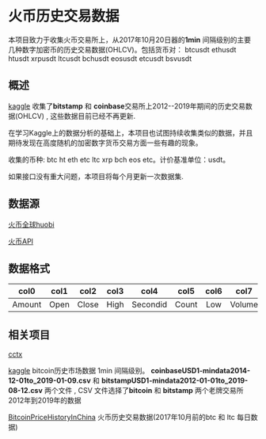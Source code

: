 # 火币历史交易数据
本项目致力于收集火币交易所上，从2017年10月20日器的**1min** 间隔级别的主要几种数字加密币的历史交易数据(OHLCV)。包括货币对： btcusdt ethusdt htusdt xrpusdt ltcusdt bchusdt eosusdt etcusdt bsvusdt

## 概述
[kaggle](https://www.kaggle.com/mczielinski/bitcoin-historical-data) 收集了**bitstamp** 和 **coinbase**交易所上2012--2019年期间的历史交易数据(OHLCV) , 这些数据目前已经不再更新. 

在学习Kaggle上的数据分析的基础上，本项目也试图持续收集类似的数据，并且期待发现在高度随机的加密数字货币交易方面一些有趣的现象。

收集的币种: btc ht eth etc ltc xrp bch eos etc。计价基准单位：usdt。

如果接口没有重大问题，本项目将每个月更新一次数据集.

## 数据源

[火币全球huobi](https://www.huobi.io)

[火币API](https://huobiapi.github.io/docs/)

## 数据格式

|     col0     |     col1     |     col2     |     col3     |     col4     |     col5     |     col6     |     col7     |
|:----------:|:----------:|:----------:|:----------:|:----------:|:----------:|:----------:|:----------:|
|  Amount  |     Open    |    Close    |     High     | Secondid  |    Count    |     Low     |   Volume   |


## 相关项目

[cctx](https://github.com/ccxt/ccxt)

[kaggle](https://www.kaggle.com/mczielinski/bitcoin-historical-data) bitcoin历史市场数据 1min 间隔级别。
 **coinbaseUSD1-mindata2014-12-01to_2019-01-09.csv** 和 **bitstampUSD1-mindata2012-01-01to_2019-08-12.csv** 两个文件 , CSV 文件选择了**bitcoin** 和 **bitstamp** 两个老牌交易所2012年到2019年的数据

[BitcoinPriceHistoryInChina](https://github.com/speculatecat/BitcoinPriceHistoryInChina) 火币历史交易数据(2017年10月前的btc 和 ltc 每日数据)
